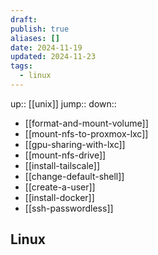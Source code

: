 ```yaml
---
draft: 
publish: true
aliases: []
date: 2024-11-19
updated: 2024-11-23
tags:
  - linux
---
```


up:: [[unix]]
jump::
down::
- [[format-and-mount-volume]]
- [[mount-nfs-to-proxmox-lxc]]
- [[gpu-sharing-with-lxc]]
- [[mount-nfs-drive]]
- [[install-tailscale]]
- [[change-default-shell]]
- [[create-a-user]]
- [[install-docker]]
- [[ssh-passwordless]]

## Linux
